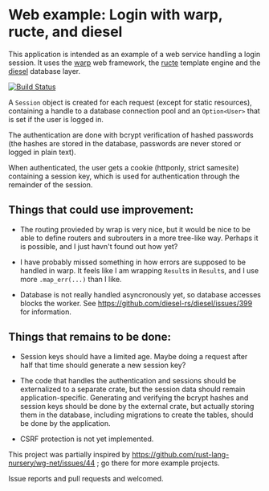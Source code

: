 # Web example: Login with warp, ructe, and diesel

This application is intended as an example of a web service handling a login
session.
It uses the [warp](https://crates.io/crates/warp) web framework,
the [ructe](https://crates.io/crates/ructe) template engine and
the [diesel](https://diesel.rs/) database layer.

[![Build Status](https://travis-ci.org/kaj/warp-diesel-ructe-sample.svg?branch=master)](https://travis-ci.org/kaj/warp-diesel-ructe-sample)

A `Session` object is created for each request (except for static resources),
containing a handle to a database connection pool and an `Option<User>` that
is set if the user is logged in.

The authentication are done with bcrypt verification of hashed passwords (the
hashes are stored in the database, passwords are never stored or logged in
plain text).

When authenticated, the user gets a cookie (httponly, strict samesite)
containing a session key, which is used for authentication through the
remainder of the session.

## Things that could use improvement:

* The routing provieded by wrap is very nice,
  but it would be nice to be able to define routers and subrouters in a more
  tree-like way.
  Perhaps it is possible, and I just havn't found out how yet?

* I have probably missed something in how errors are supposed to be handled
  in warp.
  It feels like I am wrapping `Result`s in `Result`s, and I use more
  `.map_err(...)` than I like.

* Database is not really handled asyncronously yet, so database accesses
  blocks the worker.
  See https://github.com/diesel-rs/diesel/issues/399 for information.

## Things that remains to be done:

* Session keys should have a limited age.
  Maybe doing a request after half that time should generate a new session
  key?

* The code that handles the authentication and sessions should be
  externalized to a separate crate, but the session data should remain
  application-specific.
  Generating and verifying the bcrypt hashes and session keys should be done
  by the external crate, but actually storing them in the database, including
  migrations to create the tables, should be done by the application.

* CSRF protection is not yet implemented.

This project was partially inspired by
https://github.com/rust-lang-nursery/wg-net/issues/44 ;
go there for more example projects.

Issue reports and pull requests and welcomed.
